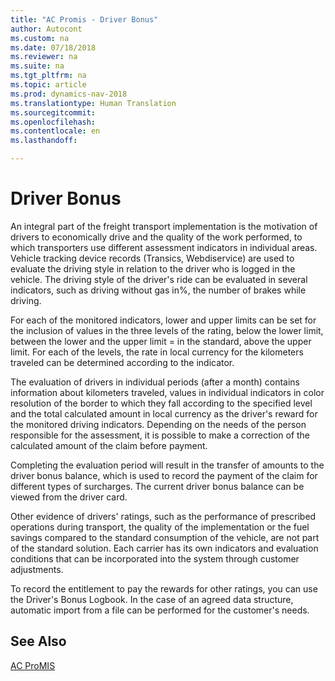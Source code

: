 ```yaml
---
title: "AC Promis - Driver Bonus"
author: Autocont
ms.custom: na
ms.date: 07/18/2018
ms.reviewer: na
ms.suite: na
ms.tgt_pltfrm: na
ms.topic: article
ms.prod: dynamics-nav-2018
ms.translationtype: Human Translation
ms.sourcegitcommit: 
ms.openlocfilehash: 
ms.contentlocale: en
ms.lasthandoff: 

---
```



# <a name="ac-pm-driver-rating"></a>Driver Bonus

An integral part of the freight transport implementation is the motivation of drivers to economically drive and the quality of the work performed, to which transporters use different assessment indicators in individual areas. Vehicle tracking device records (Transics, Webdiservice) are used to evaluate the driving style in relation to the driver who is logged in the vehicle. The driving style of the driver's ride can be evaluated in several indicators, such as driving without gas in%, the number of brakes while driving.

For each of the monitored indicators, lower and upper limits can be set for the inclusion of values ​​in the three levels of the rating, below the lower limit, between the lower and the upper limit = in the standard, above the upper limit. For each of the levels, the rate in local currency for the kilometers traveled can be determined according to the indicator.

The evaluation of drivers in individual periods (after a month) contains information about kilometers traveled, values ​​in individual indicators in color resolution of the border to which they fall according to the specified level and the total calculated amount in local currency as the driver's reward for the monitored driving indicators. Depending on the needs of the person responsible for the assessment, it is possible to make a correction of the calculated amount of the claim before payment.

Completing the evaluation period will result in the transfer of amounts to the driver bonus balance, which is used to record the payment of the claim for different types of surcharges. The current driver bonus balance can be viewed from the driver card.

Other evidence of drivers' ratings, such as the performance of prescribed operations during transport, the quality of the implementation or the fuel savings compared to the standard consumption of the vehicle, are not part of the standard solution. Each carrier has its own indicators and evaluation conditions that can be incorporated into the system through customer adjustments.

To record the entitlement to pay the rewards for other ratings, you can use the Driver's Bonus Logbook. In the case of an agreed data structure, automatic import from a file can be performed for the customer's needs.
## <a name="see-also"></a>See Also 
[AC ProMIS](ac-pm-promis.md)